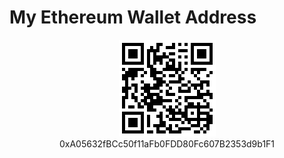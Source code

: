 # My Ethereum Wallet Address

<center>
    <img src="eth.png">
    <br/>0xA05632fBCc50f11aFb0FDD80Fc607B2353d9b1F1
</center>
